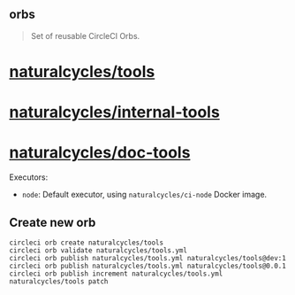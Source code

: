 
## orbs

> Set of reusable CircleCI Orbs.

# [naturalcycles/tools](https://circleci.com/orbs/registry/orb/naturalcycles/tools)
# [naturalcycles/internal-tools](https://circleci.com/orbs/registry/orb/naturalcycles/internal-tools)
# [naturalcycles/doc-tools](https://circleci.com/orbs/registry/orb/naturalcycles/doc-tools)

Executors:

- `node`: Default executor, using `naturalcycles/ci-node` Docker image.


## Create new orb

    circleci orb create naturalcycles/tools
    circleci orb validate naturalcycles/tools.yml
    circleci orb publish naturalcycles/tools.yml naturalcycles/tools@dev:1
    circleci orb publish naturalcycles/tools.yml naturalcycles/tools@0.0.1
    circleci orb publish increment naturalcycles/tools.yml naturalcycles/tools patch
